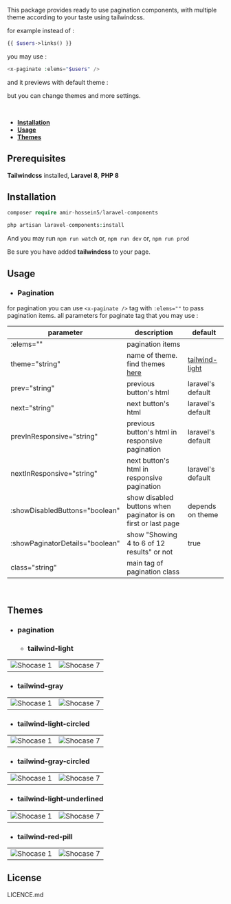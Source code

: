
This package provides ready to use pagination components, with multiple theme according to your taste using tailwindcss. 


for example instead of :
```php
{{ $users->links() }}
```

you may use :
```php
<x-paginate :elems="$users" />
```

and it previews with default theme :

but you can change themes and more settings.

<br/>


- **[Installation](#installation)**
- **[Usage](#usage)**
- **[Themes](#themes)**


## Prerequisites
**Tailwindcss** installed, **Laravel 8**, **PHP 8** 


## Installation
```php
composer require amir-hossein5/laravel-components
```

```php
php artisan laravel-components:install
```

And you may run ```npm run watch``` or, ```npm run dev``` or, ```npm run prod```

Be sure you have added **tailwindcss** to your page.

## Usage

- ### Pagination

for pagination you can use ```<x-paginate />``` tag with ```:elems=""``` to pass pagination items.
all parameters for paginate tag that you may use :


| parameter                             | description                                                         | default                          |
|-------------------------------------- |-------------------------------------------------------------------- | ---------------------------------|
| :elems=""                             |  pagination items                                                   |                                  |
| theme="string"                        |  name of theme. find themes [here](#themes)                         | [tailwind-light](#tailwind-light)| 
| prev="string"                         |  previous button's html                                             | laravel's default                |
| next="string"                         |  next button's html                                                 | laravel's default                |
| prevInResponsive="string"             |  previous button's html in responsive pagination                    | laravel's default                |
| nextInResponsive="string"             |  next button's html in responsive pagination                        | laravel's default                |
| :showDisabledButtons="boolean"        |  show disabled buttons when paginator is on first or last page      | depends on theme                 |
| :showPaginatorDetails="boolean"       | show "Showing 4 to 6 of 12 results" or not                          | true                             |
| class="string"                        |  main tag of pagination class                                       |                                  |

<br/>

## Themes

- ### pagination

  - ### tailwind-light

|                             |                             |
| --------------------------- | --------------------------- |
| ![Shocase 1](screens/1.PNG) | ![Shocase 7](screens/7.PNG) |


  - ### tailwind-gray

|                             |                             |
| --------------------------- | --------------------------- |
| ![Shocase 1](screens/1.PNG) | ![Shocase 7](screens/7.PNG) |


  - ### tailwind-light-circled

|                             |                             |
| --------------------------- | --------------------------- |
| ![Shocase 1](screens/1.PNG) | ![Shocase 7](screens/7.PNG) |


  - ### tailwind-gray-circled

|                             |                             |
| --------------------------- | --------------------------- |
| ![Shocase 1](screens/1.PNG) | ![Shocase 7](screens/7.PNG) |


  - ### tailwind-light-underlined

|                             |                             |
| --------------------------- | --------------------------- |
| ![Shocase 1](screens/1.PNG) | ![Shocase 7](screens/7.PNG) |


  - ### tailwind-red-pill

|                             |                             |
| --------------------------- | --------------------------- |
| ![Shocase 1](screens/1.PNG) | ![Shocase 7](screens/7.PNG) |


## License

LICENCE.md
